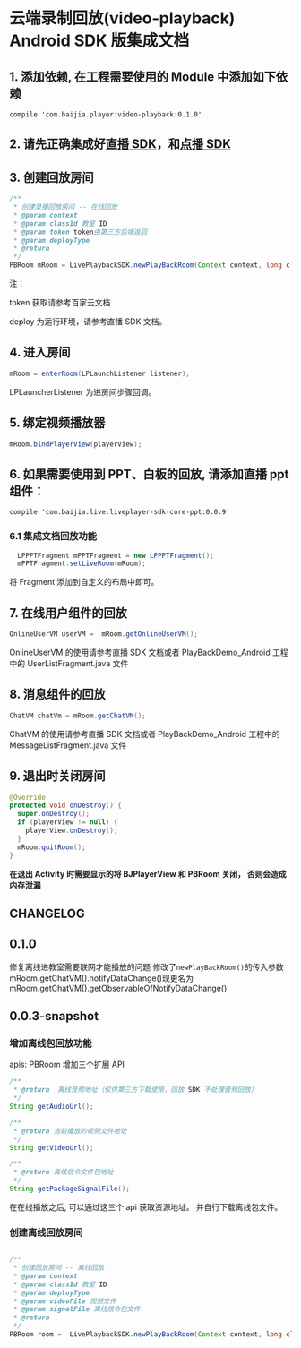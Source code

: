 # 云端录制回放(video-playback) Android SDK 版集成文档

## 1. 添加依赖, 在工程需要使用的 Module 中添加如下依赖
```Gradle
compile 'com.baijia.player:video-playback:0.1.0'
```

## 2. 请先正确集成好[直播 SDK](https://github.com/baijia/LivePlayerDemo_Android)，和[点播 SDK](https://github.com/baijia/maven/tree/master/com/baijia/player/videoplayer)

## 3. 创建回放房间
```java
/**
 * 创建录播回放房间 -- 在线回放
 * @param context
 * @param classId 教室 ID
 * @param token token由第三方后端返回
 * @param deployType
 * @return
 */
PBRoom mRoom = LivePlaybackSDK.newPlayBackRoom(Context context, long classId, String token, LPConstants.LPDeployType deployType);
```
注：

token 获取请参考百家云文档

deploy 为运行环境，请参考直播 SDK 文档。

## 4. 进入房间
```java
mRoom = enterRoom(LPLaunchListener listener);
```
LPLauncherListener 为进房间步骤回调。 

## 5. 绑定视频播放器
```java
mRoom.bindPlayerView(playerView);
```

## 6. 如果需要使用到 PPT、白板的回放, 请添加直播 ppt 组件：
```Gradle
compile 'com.baijia.live:liveplayer-sdk-core-ppt:0.0.9'
```

### 6.1 集成文档回放功能
```java
  LPPPTFragment mPPTFragment = new LPPPTFragment();
  mPPTFragment.setLiveRoom(mRoom);
```
将 Fragment 添加到自定义的布局中即可。


## 7. 在线用户组件的回放
```java
OnlineUserVM userVM =  mRoom.getOnlineUserVM();
```
OnlineUserVM 的使用请参考直播 SDK 文档或者 PlayBackDemo_Android 工程中的 UserListFragment.java 文件


## 8. 消息组件的回放
```java
ChatVM chatVm = mRoom.getChatVM();
```
ChatVM 的使用请参考直播 SDK 文档或者 PlayBackDemo_Android 工程中的 MessageListFragment.java 文件

## 9. 退出时关闭房间
```java
@Override
protected void onDestroy() {
  super.onDestroy();
  if (playerView != null) {
    playerView.onDestroy();
  }
  mRoom.quitRoom();
}
```
**在退出 Activity 时需要显示的将 BJPlayerView 和 PBRoom 关闭， 否则会造成内存泄漏**


## CHANGELOG

## 0.1.0
修复离线进教室需要联网才能播放的问题
修改了`newPlayBackRoom()`的传入参数
mRoom.getChatVM().notifyDataChange()现更名为mRoom.getChatVM().getObservableOfNotifyDataChange()

## 0.0.3-snapshot 
### 增加离线包回放功能

apis:
PBRoom 增加三个扩展 API
```java
/**
 * @return  离线音频地址（仅供第三方下载使用，回放 SDK 不处理音频回放）
 */
String getAudioUrl();
```

```java
/**
 * @return 当前播放的视频文件地址
 */
String getVideoUrl();
```

```java
/**
 * @return 离线信令文件包地址
 */
String getPackageSignalFile();
```

在在线播放之后, 可以通过这三个 api 获取资源地址。 并自行下载离线包文件。

### 创建离线回放房间

```java

/**
 * 创建回放房间 -- 离线回放
 * @param context
 * @param classId 教室 ID
 * @param deployType
 * @param videoFile 视频文件
 * @param signalFile 离线信令包文件
 * @return
 */
PBRoom room =  LivePlaybackSDK.newPlayBackRoom(Context context, long classId, LPConstants.LPDeployType deployType, File videoFile, File signalFile);
```

